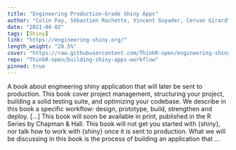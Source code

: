 ```yaml
---
title: "Engineering Production-Grade Shiny Apps"
author: "Colin Fay, Sébastien Rochette, Vincent Guyader, Cervan Girard"
date: "2021-04-02"
tags: [Shiny]
link: "https://engineering-shiny.org/"
length_weight: "28.5%"
cover: "https://raw.githubusercontent.com/ThinkR-open/engineering-shiny-book/master/img/engineering-shiny.jpg"
repo: "ThinkR-open/building-shiny-apps-workflow"
pinned: true
---
```


A book about engineering shiny application that will later be sent to production. This book cover project management, structuring your project, building a solid testing suite, and optimizing your codebase. We describe in this book a specific workflow: design, prototype, build, strengthen and deploy. [...] This book will soon be available in print, published in the R Series by Chapman & Hall. This book will not get you started with {shiny}, nor talk how to work with {shiny} once it is sent to production.
What we will be discussing in this book is the process of building an application that ...
